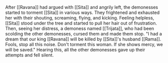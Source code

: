 After [[Ravana]] had argued with [[Sita]] and angrily left, the demonesses started to torment [[Sita]] in various ways. They frightened and exhausted her with their shouting, screaming, flying, and kicking. Feeling helpless, [[Sita]] stood under the tree and started to pull her hair out of frustration. Then, seeing her distress, a demoness named [[Trijata]], who had been scolding the other demonesses, cursed them and made them stop. "I had a dream that our king [[Ravana]] will be killed by [[Sita]]'s husband [[Rama]]. Fools, stop all this noise. Don't torment this woman. If she shows mercy, we will be saved." Hearing this, all the other demonesses gave up their attempts and fell silent.